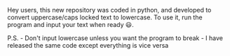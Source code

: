 Hey users, this new repository was coded in python, and developed to convert uppercase/caps locked text to lowercase. To use it, run the program and input your text when ready 😃.

P.S. - Don't input lowercase unless you want the program to break - I have released the same code except everything is vice versa
